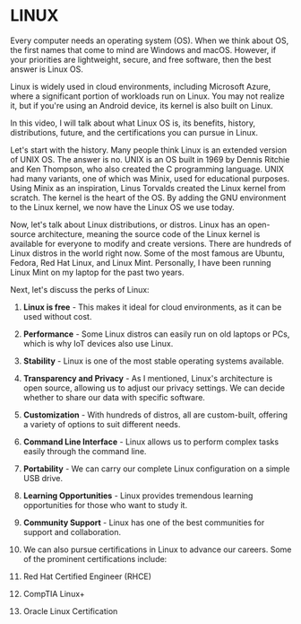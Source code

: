 # LINUX

Every computer needs an operating system (OS). When we think about OS, the first names that come to mind are Windows and macOS. However, if your priorities are lightweight, secure, and free software, then the best answer is Linux OS.

Linux is widely used in cloud environments, including Microsoft Azure, where a significant portion of workloads run on Linux. You may not realize it, but if you're using an Android device, its kernel is also built on Linux.

In this video, I will talk about what Linux OS is, its benefits, history, distributions, future, and the certifications you can pursue in Linux.

Let's start with the history. Many people think Linux is an extended version of UNIX OS. The answer is no. UNIX is an OS built in 1969 by Dennis Ritchie and Ken Thompson, who also created the C programming language. UNIX had many variants, one of which was Minix, used for educational purposes. Using Minix as an inspiration, Linus Torvalds created the Linux kernel from scratch. The kernel is the heart of the OS. By adding the GNU environment to the Linux kernel, we now have the Linux OS we use today.

Now, let's talk about Linux distributions, or distros. Linux has an open-source architecture, meaning the source code of the Linux kernel is available for everyone to modify and create versions. There are hundreds of Linux distros in the world right now. Some of the most famous are Ubuntu, Fedora, Red Hat Linux, and Linux Mint. Personally, I have been running Linux Mint on my laptop for the past two years.

Next, let's discuss the perks of Linux:

1. **Linux is free** - This makes it ideal for cloud environments, as it can be used without cost.

2. **Performance** - Some Linux distros can easily run on old laptops or PCs, which is why IoT devices also use Linux.

3. **Stability** - Linux is one of the most stable operating systems available.

4. **Transparency and Privacy** - As I mentioned, Linux's architecture is open source, allowing us to adjust our privacy settings. We can decide whether to share our data with specific software.

5. **Customization** - With hundreds of distros, all are custom-built, offering a variety of options to suit different needs.

6. **Command Line Interface** - Linux allows us to perform complex tasks easily through the command line.

7. **Portability** - We can carry our complete Linux configuration on a simple USB drive.

8. **Learning Opportunities** - Linux provides tremendous learning opportunities for those who want to study it.

9. **Community Support** - Linux has one of the best communities for support and collaboration.

10. We can also pursue certifications in Linux to advance our careers. Some of the prominent certifications include:

1. Red Hat Certified Engineer (RHCE)
2. CompTIA Linux+
3. Oracle Linux Certification